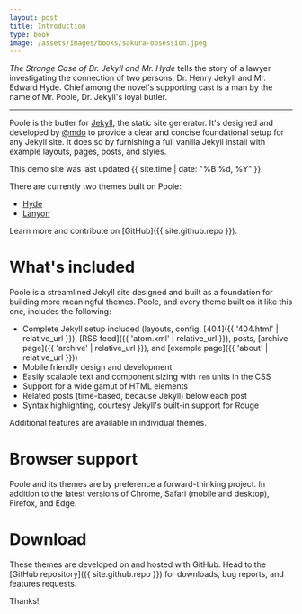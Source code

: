 ```yaml
---
layout: post
title: Introduction
type: book
image: /assets/images/books/sakura-obsession.jpeg
---
```


_The Strange Case of Dr. Jekyll and Mr. Hyde_ tells the story of a lawyer investigating the connection of two persons, Dr. Henry Jekyll and Mr. Edward Hyde. Chief among the novel's supporting cast is a man by the name of Mr. Poole, Dr. Jekyll's loyal butler.

--------------------------------------------------------------------------------

Poole is the butler for [Jekyll](http://jekyllrb.com), the static site generator. It's designed and developed by [@mdo](https://twitter.com/mdo) to provide a clear and concise foundational setup for any Jekyll site. It does so by furnishing a full vanilla Jekyll install with example layouts, pages, posts, and styles.

This demo site was last updated {{ site.time | date: "%B %d, %Y" }}.

There are currently two themes built on Poole:

- [Hyde](http://hyde.getpoole.com)
- [Lanyon](http://lanyon.getpoole.com)

Learn more and contribute on [GitHub]({{ site.github.repo }}).

# What's included

Poole is a streamlined Jekyll site designed and built as a foundation for building more meaningful themes. Poole, and every theme built on it like this one, includes the following:

- Complete Jekyll setup included (layouts, config, [404]({{ '404.html' | relative_url }}), [RSS feed]({{ 'atom.xml' | relative_url }}), posts, [archive page]({{ 'archive' | relative_url }}), and [example page]({{ 'about' | relative_url }}))
- Mobile friendly design and development
- Easily scalable text and component sizing with `rem` units in the CSS
- Support for a wide gamut of HTML elements
- Related posts (time-based, because Jekyll) below each post
- Syntax highlighting, courtesy Jekyll's built-in support for Rouge

Additional features are available in individual themes.

# Browser support

Poole and its themes are by preference a forward-thinking project. In addition to the latest versions of Chrome, Safari (mobile and desktop), Firefox, and Edge.

# Download

These themes are developed on and hosted with GitHub. Head to the [GitHub repository]({{ site.github.repo }}) for downloads, bug reports, and features requests.

Thanks!
